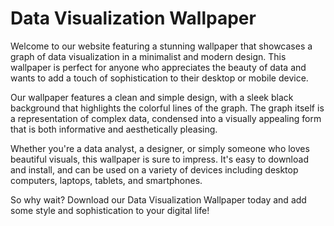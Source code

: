 <!--
Write me markdown content of website with wallpaper:

"A wallpaper with a graph of data visualization, in a minimalist and modern design."

The header of the page should not be copy of the text but rather a real content of the website which is using this wallpaper.
-->

<!--font:Poppins-->

# Data Visualization Wallpaper

Welcome to our website featuring a stunning wallpaper that showcases a graph of data visualization in a minimalist and modern design. This wallpaper is perfect for anyone who appreciates the beauty of data and wants to add a touch of sophistication to their desktop or mobile device.

Our wallpaper features a clean and simple design, with a sleek black background that highlights the colorful lines of the graph. The graph itself is a representation of complex data, condensed into a visually appealing form that is both informative and aesthetically pleasing.

Whether you're a data analyst, a designer, or simply someone who loves beautiful visuals, this wallpaper is sure to impress. It's easy to download and install, and can be used on a variety of devices including desktop computers, laptops, tablets, and smartphones.

So why wait? Download our Data Visualization Wallpaper today and add some style and sophistication to your digital life!
